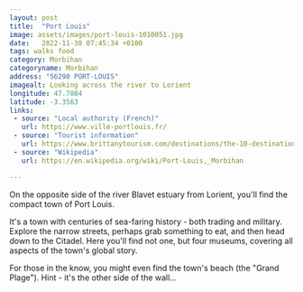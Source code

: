 ```yaml
---
layout: post
title:  "Port Louis"
image: assets/images/port-louis-1010051.jpg
date:   2022-11-30 07:45:34 +0100
tags: walks food
category: Morbihan
categoryname: Morbihan
address: "56290 PORT-LOUIS"
imagealt: Looking across the river to Lorient
longitude: 47.7084
latitude: -3.3563
links:
 - source: "Local authority (French)"
   url: https://www.ville-portlouis.fr/
 - source: "Tourist information"
   url: https://www.brittanytourism.com/destinations/the-10-destinations/southern-brittany-morbihan-gulf/port-louis/
 - source: "Wikipedia"
   url: https://en.wikipedia.org/wiki/Port-Louis,_Morbihan

---
```

On the opposite side of the river Blavet estuary from Lorient, you'll find the compact town of Port Louis.

It's a town with centuries of sea-faring history - both trading and military. Explore the narrow streets, perhaps grab something to eat, and then head down to the Citadel. Here you'll find not one, but four museums, covering all aspects of the town's global story.

For those in the know, you might even find the town's beach (the "Grand Plage"). Hint - it's the other side of the wall...
